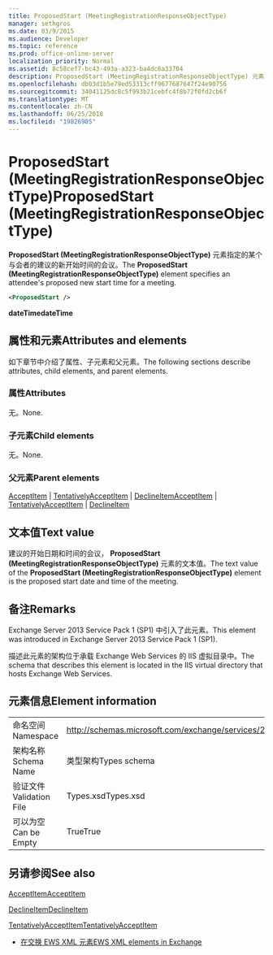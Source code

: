 ```yaml
---
title: ProposedStart (MeetingRegistrationResponseObjectType)
manager: sethgros
ms.date: 03/9/2015
ms.audience: Developer
ms.topic: reference
ms.prod: office-online-server
localization_priority: Normal
ms.assetid: 8c58cef7-bc43-493a-a323-ba4dc6a33704
description: ProposedStart (MeetingRegistrationResponseObjectType) 元素指定的某个与会者的建议的新开始时间的会议。
ms.openlocfilehash: db03d1b5e79ed53313cff9677687647f24e90756
ms.sourcegitcommit: 34041125dc8c5f993b21cebfc4f8b72f0fd2cb6f
ms.translationtype: MT
ms.contentlocale: zh-CN
ms.lasthandoff: 06/25/2018
ms.locfileid: "19826905"
---
```

# <a name="proposedstart-meetingregistrationresponseobjecttype"></a><span data-ttu-id="6383b-103">ProposedStart (MeetingRegistrationResponseObjectType)</span><span class="sxs-lookup"><span data-stu-id="6383b-103">ProposedStart (MeetingRegistrationResponseObjectType)</span></span>

<span data-ttu-id="6383b-104">**ProposedStart (MeetingRegistrationResponseObjectType)** 元素指定的某个与会者的建议的新开始时间的会议。</span><span class="sxs-lookup"><span data-stu-id="6383b-104">The **ProposedStart (MeetingRegistrationResponseObjectType)** element specifies an attendee's proposed new start time for a meeting.</span></span> 
  
```XML
<ProposedStart />
```

 <span data-ttu-id="6383b-105">**dateTime**</span><span class="sxs-lookup"><span data-stu-id="6383b-105">**dateTime**</span></span>
## <a name="attributes-and-elements"></a><span data-ttu-id="6383b-106">属性和元素</span><span class="sxs-lookup"><span data-stu-id="6383b-106">Attributes and elements</span></span>

<span data-ttu-id="6383b-107">如下章节中介绍了属性、子元素和父元素。</span><span class="sxs-lookup"><span data-stu-id="6383b-107">The following sections describe attributes, child elements, and parent elements.</span></span>
  
### <a name="attributes"></a><span data-ttu-id="6383b-108">属性</span><span class="sxs-lookup"><span data-stu-id="6383b-108">Attributes</span></span>

<span data-ttu-id="6383b-109">无。</span><span class="sxs-lookup"><span data-stu-id="6383b-109">None.</span></span>
  
### <a name="child-elements"></a><span data-ttu-id="6383b-110">子元素</span><span class="sxs-lookup"><span data-stu-id="6383b-110">Child elements</span></span>

<span data-ttu-id="6383b-111">无。</span><span class="sxs-lookup"><span data-stu-id="6383b-111">None.</span></span>
  
### <a name="parent-elements"></a><span data-ttu-id="6383b-112">父元素</span><span class="sxs-lookup"><span data-stu-id="6383b-112">Parent elements</span></span>

<span data-ttu-id="6383b-113">[AcceptItem](acceptitem.md) | [TentativelyAcceptItem](tentativelyacceptitem.md) | [DeclineItem](declineitem.md)</span><span class="sxs-lookup"><span data-stu-id="6383b-113">[AcceptItem](acceptitem.md) | [TentativelyAcceptItem](tentativelyacceptitem.md) | [DeclineItem](declineitem.md)</span></span>
  
## <a name="text-value"></a><span data-ttu-id="6383b-114">文本值</span><span class="sxs-lookup"><span data-stu-id="6383b-114">Text value</span></span>

<span data-ttu-id="6383b-115">建议的开始日期和时间的会议， **ProposedStart (MeetingRegistrationResponseObjectType)** 元素的文本值。</span><span class="sxs-lookup"><span data-stu-id="6383b-115">The text value of the **ProposedStart (MeetingRegistrationResponseObjectType)** element is the proposed start date and time of the meeting.</span></span> 
  
## <a name="remarks"></a><span data-ttu-id="6383b-116">备注</span><span class="sxs-lookup"><span data-stu-id="6383b-116">Remarks</span></span>

<span data-ttu-id="6383b-117">Exchange Server 2013 Service Pack 1 (SP1) 中引入了此元素。</span><span class="sxs-lookup"><span data-stu-id="6383b-117">This element was introduced in Exchange Server 2013 Service Pack 1 (SP1).</span></span>
  
<span data-ttu-id="6383b-118">描述此元素的架构位于承载 Exchange Web Services 的 IIS 虚拟目录中。</span><span class="sxs-lookup"><span data-stu-id="6383b-118">The schema that describes this element is located in the IIS virtual directory that hosts Exchange Web Services.</span></span>
  
## <a name="element-information"></a><span data-ttu-id="6383b-119">元素信息</span><span class="sxs-lookup"><span data-stu-id="6383b-119">Element information</span></span>

|||
|:-----|:-----|
|<span data-ttu-id="6383b-120">命名空间</span><span class="sxs-lookup"><span data-stu-id="6383b-120">Namespace</span></span>  <br/> |http://schemas.microsoft.com/exchange/services/2006/types  <br/> |
|<span data-ttu-id="6383b-121">架构名称</span><span class="sxs-lookup"><span data-stu-id="6383b-121">Schema Name</span></span>  <br/> |<span data-ttu-id="6383b-122">类型架构</span><span class="sxs-lookup"><span data-stu-id="6383b-122">Types schema</span></span>  <br/> |
|<span data-ttu-id="6383b-123">验证文件</span><span class="sxs-lookup"><span data-stu-id="6383b-123">Validation File</span></span>  <br/> |<span data-ttu-id="6383b-124">Types.xsd</span><span class="sxs-lookup"><span data-stu-id="6383b-124">Types.xsd</span></span>  <br/> |
|<span data-ttu-id="6383b-125">可以为空</span><span class="sxs-lookup"><span data-stu-id="6383b-125">Can be Empty</span></span>  <br/> |<span data-ttu-id="6383b-126">True</span><span class="sxs-lookup"><span data-stu-id="6383b-126">True</span></span>  <br/> |
   
## <a name="see-also"></a><span data-ttu-id="6383b-127">另请参阅</span><span class="sxs-lookup"><span data-stu-id="6383b-127">See also</span></span>



[<span data-ttu-id="6383b-128">AcceptItem</span><span class="sxs-lookup"><span data-stu-id="6383b-128">AcceptItem</span></span>](acceptitem.md)
  
[<span data-ttu-id="6383b-129">DeclineItem</span><span class="sxs-lookup"><span data-stu-id="6383b-129">DeclineItem</span></span>](declineitem.md)
  
[<span data-ttu-id="6383b-130">TentativelyAcceptItem</span><span class="sxs-lookup"><span data-stu-id="6383b-130">TentativelyAcceptItem</span></span>](tentativelyacceptitem.md)


- [<span data-ttu-id="6383b-131">在交换 EWS XML 元素</span><span class="sxs-lookup"><span data-stu-id="6383b-131">EWS XML elements in Exchange</span></span>](ews-xml-elements-in-exchange.md)

